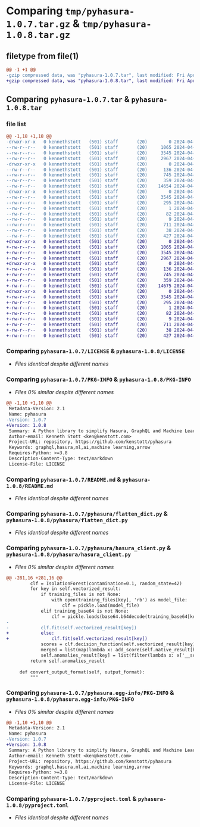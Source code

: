# Comparing `tmp/pyhasura-1.0.7.tar.gz` & `tmp/pyhasura-1.0.8.tar.gz`

## filetype from file(1)

```diff
@@ -1 +1 @@
-gzip compressed data, was "pyhasura-1.0.7.tar", last modified: Fri Apr 26 02:26:21 2024, max compression
+gzip compressed data, was "pyhasura-1.0.8.tar", last modified: Fri Apr 26 02:44:55 2024, max compression
```

## Comparing `pyhasura-1.0.7.tar` & `pyhasura-1.0.8.tar`

### file list

```diff
@@ -1,18 +1,18 @@
-drwxr-xr-x   0 kennethstott   (501) staff       (20)        0 2024-04-26 02:26:21.253955 pyhasura-1.0.7/
--rw-r--r--   0 kennethstott   (501) staff       (20)     1065 2024-04-20 12:02:03.000000 pyhasura-1.0.7/LICENSE
--rw-r--r--   0 kennethstott   (501) staff       (20)     3545 2024-04-26 02:26:21.253734 pyhasura-1.0.7/PKG-INFO
--rw-r--r--   0 kennethstott   (501) staff       (20)     2967 2024-04-19 21:24:41.000000 pyhasura-1.0.7/README.md
-drwxr-xr-x   0 kennethstott   (501) staff       (20)        0 2024-04-26 02:26:21.252958 pyhasura-1.0.7/pyhasura/
--rw-r--r--   0 kennethstott   (501) staff       (20)      136 2024-04-19 18:25:03.000000 pyhasura-1.0.7/pyhasura/__init__.py
--rw-r--r--   0 kennethstott   (501) staff       (20)      745 2024-04-19 10:52:53.000000 pyhasura-1.0.7/pyhasura/flatten_dict.py
--rw-r--r--   0 kennethstott   (501) staff       (20)      359 2024-04-20 12:07:08.000000 pyhasura-1.0.7/pyhasura/gql_client.py
--rw-r--r--   0 kennethstott   (501) staff       (20)    14654 2024-04-26 02:26:16.000000 pyhasura-1.0.7/pyhasura/hasura_client.py
-drwxr-xr-x   0 kennethstott   (501) staff       (20)        0 2024-04-26 02:26:21.253515 pyhasura-1.0.7/pyhasura.egg-info/
--rw-r--r--   0 kennethstott   (501) staff       (20)     3545 2024-04-26 02:26:21.000000 pyhasura-1.0.7/pyhasura.egg-info/PKG-INFO
--rw-r--r--   0 kennethstott   (501) staff       (20)      295 2024-04-26 02:26:21.000000 pyhasura-1.0.7/pyhasura.egg-info/SOURCES.txt
--rw-r--r--   0 kennethstott   (501) staff       (20)        1 2024-04-26 02:26:21.000000 pyhasura-1.0.7/pyhasura.egg-info/dependency_links.txt
--rw-r--r--   0 kennethstott   (501) staff       (20)       82 2024-04-26 02:26:21.000000 pyhasura-1.0.7/pyhasura.egg-info/requires.txt
--rw-r--r--   0 kennethstott   (501) staff       (20)        9 2024-04-26 02:26:21.000000 pyhasura-1.0.7/pyhasura.egg-info/top_level.txt
--rw-r--r--   0 kennethstott   (501) staff       (20)      711 2024-04-20 12:50:35.000000 pyhasura-1.0.7/pyproject.toml
--rw-r--r--   0 kennethstott   (501) staff       (20)       38 2024-04-26 02:26:21.254000 pyhasura-1.0.7/setup.cfg
--rw-r--r--   0 kennethstott   (501) staff       (20)      427 2024-04-20 12:22:29.000000 pyhasura-1.0.7/setup.py
+drwxr-xr-x   0 kennethstott   (501) staff       (20)        0 2024-04-26 02:44:55.340172 pyhasura-1.0.8/
+-rw-r--r--   0 kennethstott   (501) staff       (20)     1065 2024-04-20 12:02:03.000000 pyhasura-1.0.8/LICENSE
+-rw-r--r--   0 kennethstott   (501) staff       (20)     3545 2024-04-26 02:44:55.339960 pyhasura-1.0.8/PKG-INFO
+-rw-r--r--   0 kennethstott   (501) staff       (20)     2967 2024-04-19 21:24:41.000000 pyhasura-1.0.8/README.md
+drwxr-xr-x   0 kennethstott   (501) staff       (20)        0 2024-04-26 02:44:55.339155 pyhasura-1.0.8/pyhasura/
+-rw-r--r--   0 kennethstott   (501) staff       (20)      136 2024-04-19 18:25:03.000000 pyhasura-1.0.8/pyhasura/__init__.py
+-rw-r--r--   0 kennethstott   (501) staff       (20)      745 2024-04-19 10:52:53.000000 pyhasura-1.0.8/pyhasura/flatten_dict.py
+-rw-r--r--   0 kennethstott   (501) staff       (20)      359 2024-04-20 12:07:08.000000 pyhasura-1.0.8/pyhasura/gql_client.py
+-rw-r--r--   0 kennethstott   (501) staff       (20)    14675 2024-04-26 02:44:41.000000 pyhasura-1.0.8/pyhasura/hasura_client.py
+drwxr-xr-x   0 kennethstott   (501) staff       (20)        0 2024-04-26 02:44:55.339721 pyhasura-1.0.8/pyhasura.egg-info/
+-rw-r--r--   0 kennethstott   (501) staff       (20)     3545 2024-04-26 02:44:55.000000 pyhasura-1.0.8/pyhasura.egg-info/PKG-INFO
+-rw-r--r--   0 kennethstott   (501) staff       (20)      295 2024-04-26 02:44:55.000000 pyhasura-1.0.8/pyhasura.egg-info/SOURCES.txt
+-rw-r--r--   0 kennethstott   (501) staff       (20)        1 2024-04-26 02:44:55.000000 pyhasura-1.0.8/pyhasura.egg-info/dependency_links.txt
+-rw-r--r--   0 kennethstott   (501) staff       (20)       82 2024-04-26 02:44:55.000000 pyhasura-1.0.8/pyhasura.egg-info/requires.txt
+-rw-r--r--   0 kennethstott   (501) staff       (20)        9 2024-04-26 02:44:55.000000 pyhasura-1.0.8/pyhasura.egg-info/top_level.txt
+-rw-r--r--   0 kennethstott   (501) staff       (20)      711 2024-04-20 12:50:35.000000 pyhasura-1.0.8/pyproject.toml
+-rw-r--r--   0 kennethstott   (501) staff       (20)       38 2024-04-26 02:44:55.340212 pyhasura-1.0.8/setup.cfg
+-rw-r--r--   0 kennethstott   (501) staff       (20)      427 2024-04-20 12:22:29.000000 pyhasura-1.0.8/setup.py
```

### Comparing `pyhasura-1.0.7/LICENSE` & `pyhasura-1.0.8/LICENSE`

 * *Files identical despite different names*

### Comparing `pyhasura-1.0.7/PKG-INFO` & `pyhasura-1.0.8/PKG-INFO`

 * *Files 0% similar despite different names*

```diff
@@ -1,10 +1,10 @@
 Metadata-Version: 2.1
 Name: pyhasura
-Version: 1.0.7
+Version: 1.0.8
 Summary: A Python library to simplify Hasura, GraphQL and Machine Learning
 Author-email: Kenneth Stott <ken@kenstott.com>
 Project-URL: repository, https://github.com/kenstott/pyhasura
 Keywords: graphql,hasura,ml,ai,machine learning,arrow
 Requires-Python: >=3.8
 Description-Content-Type: text/markdown
 License-File: LICENSE
```

### Comparing `pyhasura-1.0.7/README.md` & `pyhasura-1.0.8/README.md`

 * *Files identical despite different names*

### Comparing `pyhasura-1.0.7/pyhasura/flatten_dict.py` & `pyhasura-1.0.8/pyhasura/flatten_dict.py`

 * *Files identical despite different names*

### Comparing `pyhasura-1.0.7/pyhasura/hasura_client.py` & `pyhasura-1.0.8/pyhasura/hasura_client.py`

 * *Files 0% similar despite different names*

```diff
@@ -281,16 +281,16 @@
         clf = IsolationForest(contamination=0.1, random_state=42)
         for key in self.vectorized_result:
             if training_files is not None:
                 with open(training_files[key], 'rb') as model_file:
                     clf = pickle.load(model_file)
             elif training_base64 is not None:
                 clf = pickle.loads(base64.b64decode(training_base64[key]))
-
-            clf.fit(self.vectorized_result[key])
+            else:
+                clf.fit(self.vectorized_result[key])
             scores = clf.decision_function(self.vectorized_result[key])
             merged = list(map(lambda x: add_score(self.native_result[key][x[0]], x[0], x[1]), enumerate(scores)))
             self.anomalies_result[key] = list(filter(lambda x: x['__score__'] < threshold, merged))
         return self.anomalies_result
 
     def convert_output_format(self, output_format):
         """
```

### Comparing `pyhasura-1.0.7/pyhasura.egg-info/PKG-INFO` & `pyhasura-1.0.8/pyhasura.egg-info/PKG-INFO`

 * *Files 0% similar despite different names*

```diff
@@ -1,10 +1,10 @@
 Metadata-Version: 2.1
 Name: pyhasura
-Version: 1.0.7
+Version: 1.0.8
 Summary: A Python library to simplify Hasura, GraphQL and Machine Learning
 Author-email: Kenneth Stott <ken@kenstott.com>
 Project-URL: repository, https://github.com/kenstott/pyhasura
 Keywords: graphql,hasura,ml,ai,machine learning,arrow
 Requires-Python: >=3.8
 Description-Content-Type: text/markdown
 License-File: LICENSE
```

### Comparing `pyhasura-1.0.7/pyproject.toml` & `pyhasura-1.0.8/pyproject.toml`

 * *Files identical despite different names*

